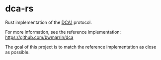 # dca-rs

Rust implementation of the [DCA1](https://github.com/bwmarrin/dca/wiki/DCA1-specification-draft) protocol.

For more information, see the reference implementation: https://github.com/bwmarrin/dca

The goal of this project is to match the reference implementation as close as possible.